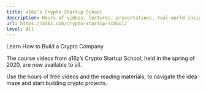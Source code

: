 ```yaml
---
title: a16z’s Crypto Startup School
description: Hours of videos, lectures, presentations, real-world insights and fireside chats from some of the best minds in the crypto space.
url: https://a16z.com/crypto-startup-school/
level: All
---
```


Learn How to Build a Crypto Company

The course videos from a16z’s Crypto Startup School, held in the spring of 2020, are now available to all.

Use the hours of free videos and the reading materials, to navigate the idea maze and start building crypto projects.